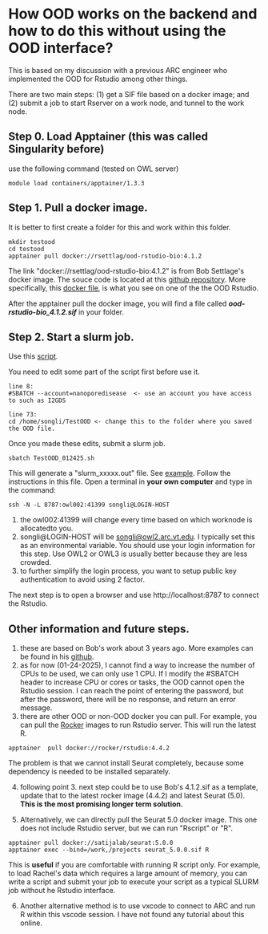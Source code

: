 # How OOD works on the backend and how to do this without using the OOD interface? 

This is based on my discussion with a previous ARC engineer who implemented the OOD for Rstudio among other things.

There are two main steps: (1) get a SIF file based on a docker image; and (2) submit a job to start Rserver on a work node, and tunnel to the work node. 

## Step 0. Load Apptainer (this was called Singularity before)
use the following command (tested on OWL server)
```
module load containers/apptainer/1.3.3
```

## Step 1. Pull a docker image. 
It is better to first create a folder for this and work within this folder.
```
mkdir testood
cd testood
apptainer pull docker://rsettlag/ood-rstudio-bio:4.1.2
```
The link "docker://rsettlag/ood-rstudio-bio:4.1.2" is from Bob Settlage's docker image.
The souce code is located at this [github repository](https://github.com/rsettlage/ood-rstudio-basic/). 
More specifically, this [docker file](https://github.com/rsettlage/ood-rstudio-basic/blob/master/Dockerfile.4.1.2), is what you see on one of the the OOD Rstudio.

After the apptainer pull the docker image, you will find a file called ***ood-rstudio-bio_4.1.2.sif*** in your folder.

## Step 2. Start a slurm job.
Use this [script](HOWTO_OOD/TestOOD_012425.sh).

You need to edit some part of the script first before use it.

```
line 8: 
#SBATCH --account=nanoporedisease  <- use an account you have access to such as I2GDS

line 73:
cd /home/songli/TestOOD <- change this to the folder where you saved the OOD file.

```

Once you made these edits, submit a slurm job.
```
sbatch TestOOD_012425.sh
```

This will generate a "slurm_xxxxx.out" file. See [example](HOWTO_OOD/slurm-68618.out). Follow the instructions in this file. Open a terminal in **your own computer** and type in the command:
```
ssh -N -L 8787:owl002:41399 songli@LOGIN-HOST
```
1. the owl002:41399 will change every time based on which worknode is allocatedto you.
2. songli@LOGIN-HOST will be songli@owl2.arc.vt.edu. I typically set this as an environmental variable. You should use your login information for this step. Use OWL2 or OWL3 is usually better because they are less crowded. 
3. to further simplify the login process, you want to setup public key authentication to avoid using 2 factor.

The next step is to open a browser and use http://localhost:8787 to connect the Rstudio.

## Other information and future steps.
1. these are based on Bob's work about 3 years ago. More examples can be found in his [github](https://github.com/rsettlage/ood-rstudio-basic/tree/master).
2. as for now (01-24-2025), I cannot find a way to increase the number of CPUs to be used, we can only use 1 CPU. If I modify the #SBATCH header to increase CPU or cores or tasks, the OOD cannot open the Rstudio session. I can reach the point of entering the password, but after the password, there will be no response, and return an error message.
3. there are other OOD or non-OOD docker you can pull. For example, you can pull the [Rocker](https://rocker-project.org/) images to run Rstudio server. This will run the latest R.  
```
apptainer  pull docker://rocker/rstudio:4.4.2
```
The problem is that we cannot install Seurat completely, because some dependency is needed to be installed separately.

4. following point 3. next step could be to use Bob's 4.1.2.sif as a template, update that to the latest rocker image (4.4.2) and latest Seurat (5.0). **This is the most promising longer term solution.** 

5. Alternatively, we can directly pull the Seurat 5.0 docker image. This one does not include Rstudio server, but we can run "Rscript" or "R".

```
apptainer pull docker://satijalab/seurat:5.0.0
apptainer exec --bind=/work,/projects seurat_5.0.0.sif R

```
This is **useful** if you are comfortable with running R script only. For example, to load Rachel's data which requires a large amount of memory, you can write a script and submit your job to execute your script as a typical SLURM job without he Rstudio interface. 

6. Another alternative method is to use vxcode to connect to ARC and run R within this vscode session. I have not found any tutorial about this online.
   


